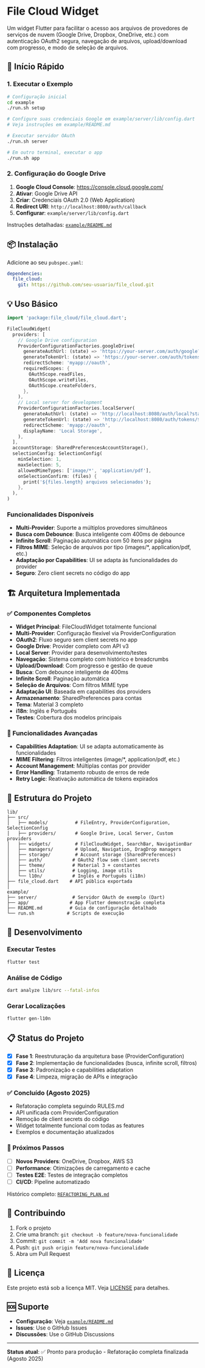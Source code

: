 # File Cloud Widget

Um widget Flutter para facilitar o acesso aos arquivos de provedores de serviços de nuvem (Google Drive, Dropbox, OneDrive, etc.) com autenticação OAuth2 segura, navegação de arquivos, upload/download com progresso, e modo de seleção de arquivos.

## 🚀 Início Rápido

### 1. Executar o Exemplo

```bash
# Configuração inicial
cd example
./run.sh setup

# Configure suas credenciais Google em example/server/lib/config.dart
# Veja instruções em example/README.md

# Executar servidor OAuth
./run.sh server

# Em outro terminal, executar o app
./run.sh app
```

### 2. Configuração do Google Drive

1. **Google Cloud Console**: https://console.cloud.google.com/
2. **Ativar**: Google Drive API
3. **Criar**: Credenciais OAuth 2.0 (Web Application)
4. **Redirect URI**: `http://localhost:8080/auth/callback`
5. **Configurar**: `example/server/lib/config.dart`

Instruções detalhadas: [`example/README.md`](example/README.md)

## 📦 Instalação

Adicione ao seu `pubspec.yaml`:

```yaml
dependencies:
  file_cloud:
    git: https://github.com/seu-usuario/file_cloud.git
```

## 💡 Uso Básico

```dart
import 'package:file_cloud/file_cloud.dart';

FileCloudWidget(
  providers: [
    // Google Drive configuration
    ProviderConfigurationFactories.googleDrive(
      generateAuthUrl: (state) => 'https://your-server.com/auth/google?state=$state',
      generateTokenUrl: (state) => 'https://your-server.com/auth/tokens/$state',
      redirectScheme: 'myapp://oauth',
      requiredScopes: {
        OAuthScope.readFiles,
        OAuthScope.writeFiles,
        OAuthScope.createFolders,
      },
    ),
    // Local server for development
    ProviderConfigurationFactories.localServer(
      generateAuthUrl: (state) => 'http://localhost:8080/auth/local?state=$state',
      generateTokenUrl: (state) => 'http://localhost:8080/auth/tokens/$state',
      redirectScheme: 'myapp://oauth',
      displayName: 'Local Storage',
    ),
  ],
  accountStorage: SharedPreferencesAccountStorage(),
  selectionConfig: SelectionConfig(
    minSelection: 1,
    maxSelection: 5,
    allowedMimeTypes: ['image/*', 'application/pdf'],
    onSelectionConfirm: (files) {
      print('${files.length} arquivos selecionados');
    },
  ),
)
```

### Funcionalidades Disponíveis

- **Multi-Provider**: Suporte a múltiplos provedores simultâneos
- **Busca com Debounce**: Busca inteligente com 400ms de debounce
- **Infinite Scroll**: Paginação automática com 50 itens por página  
- **Filtros MIME**: Seleção de arquivos por tipo (images/*, application/pdf, etc.)
- **Adaptação por Capabilities**: UI se adapta às funcionalidades do provider
- **Seguro**: Zero client secrets no código do app

## 🏗️ Arquitetura Implementada

### ✅ Componentes Completos

- **Widget Principal**: FileCloudWidget totalmente funcional
- **Multi-Provider**: Configuração flexível via ProviderConfiguration  
- **OAuth2**: Fluxo seguro sem client secrets no app
- **Google Drive**: Provider completo com API v3
- **Local Server**: Provider para desenvolvimento/testes
- **Navegação**: Sistema completo com histórico e breadcrumbs
- **Upload/Download**: Com progresso e gestão de queue
- **Busca**: Com debounce inteligente de 400ms
- **Infinite Scroll**: Paginação automática
- **Seleção de Arquivos**: Com filtros MIME type
- **Adaptação UI**: Baseada em capabilities dos providers
- **Armazenamento**: SharedPreferences para contas
- **Tema**: Material 3 completo  
- **i18n**: Inglês e Português
- **Testes**: Cobertura dos modelos principais

### 🎯 Funcionalidades Avançadas

- **Capabilities Adaptation**: UI se adapta automaticamente às funcionalidades
- **MIME Filtering**: Filtros inteligentes (image/*, application/pdf, etc.)
- **Account Management**: Múltiplas contas por provider
- **Error Handling**: Tratamento robusto de erros de rede
- **Retry Logic**: Reativação automática de tokens expirados

## 📁 Estrutura do Projeto

```
lib/
├── src/
│   ├── models/          # FileEntry, ProviderConfiguration, SelectionConfig
│   ├── providers/       # Google Drive, Local Server, Custom providers
│   ├── widgets/         # FileCloudWidget, SearchBar, NavigationBar
│   ├── managers/        # Upload, Navigation, DragDrop managers
│   ├── storage/         # Account storage (SharedPreferences)
│   ├── auth/           # OAuth2 flow sem client secrets
│   ├── theme/          # Material 3 + constantes
│   ├── utils/          # Logging, image utils
│   └── l10n/           # Inglês e Português (i18n)
├── file_cloud.dart    # API pública exportada
│
example/
├── server/             # Servidor OAuth de exemplo (Dart)
├── app/               # App Flutter demonstração completa
├── README.md          # Guia de configuração detalhado
└── run.sh            # Scripts de execução
```

## 🔧 Desenvolvimento

### Executar Testes

```bash
flutter test
```

### Análise de Código

```bash
dart analyze lib/src --fatal-infos
```

### Gerar Localizações

```bash
flutter gen-l10n
```

## 📋 Status do Projeto

- [x] **Fase 1**: Reestruturação da arquitetura base (ProviderConfiguration)
- [x] **Fase 2**: Implementação de funcionalidades (busca, infinite scroll, filtros)
- [x] **Fase 3**: Padronização e capabilities adaptation
- [x] **Fase 4**: Limpeza, migração de APIs e integração

### ✅ Concluído (Agosto 2025)

- Refatoração completa seguindo RULES.md
- API unificada com ProviderConfiguration  
- Remoção de client secrets do código
- Widget totalmente funcional com todas as features
- Exemplos e documentação atualizados

### 🎯 Próximos Passos

- [ ] **Novos Providers**: OneDrive, Dropbox, AWS S3
- [ ] **Performance**: Otimizações de carregamento e cache
- [ ] **Testes E2E**: Testes de integração completos
- [ ] **CI/CD**: Pipeline automatizado

Histórico completo: [`REFACTORING_PLAN.md`](REFACTORING_PLAN.md)

## 🤝 Contribuindo

1. Fork o projeto
2. Crie uma branch: `git checkout -b feature/nova-funcionalidade`
3. Commit: `git commit -m 'Add nova funcionalidade'`
4. Push: `git push origin feature/nova-funcionalidade`
5. Abra um Pull Request

## 📄 Licença

Este projeto está sob a licença MIT. Veja [LICENSE](LICENSE) para detalhes.

## 🆘 Suporte

- **Configuração**: Veja [`example/README.md`](example/README.md)
- **Issues**: Use o GitHub Issues
- **Discussões**: Use o GitHub Discussions

---

**Status atual**: ✅ Pronto para produção - Refatoração completa finalizada (Agosto 2025)